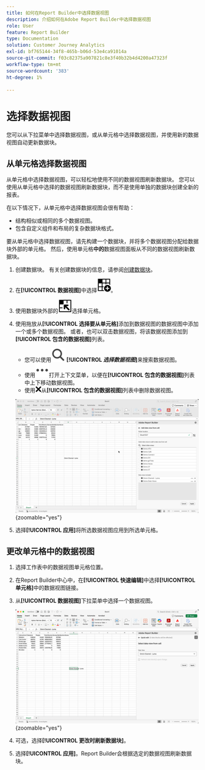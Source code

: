 ```yaml
---
title: 如何在Report Builder中选择数据视图
description: 介绍如何在Adobe Report Builder中选择数据视图
role: User
feature: Report Builder
type: Documentation
solution: Customer Journey Analytics
exl-id: bf765144-34f8-465b-b06d-53e4ca91014a
source-git-commit: f03c82375a907821c8e3f40b32b4d4200a47323f
workflow-type: tm+mt
source-wordcount: '383'
ht-degree: 1%

---
```


# 选择数据视图

您可以从下拉菜单中选择数据视图，或从单元格中选择数据视图，并使用新的数据视图自动更新数据块。

## 从单元格选择数据视图

从单元格中选择数据视图，可以轻松地使用不同的数据视图刷新数据块。 您可以使用从单元格中选择的数据视图刷新数据块，而不是使用单独的数据块创建全新的报表。

在以下情况下，从单元格中选择数据视图会很有帮助：

* 结构相似或相同的多个数据视图。
* 包含自定义组件和布局的复杂数据块格式。

要从单元格中选择数据视图，请先构建一个数据块，并将多个数据视图分配给数据块外部的单元格。 然后，使用单元格&#x200B;**中的**&#x200B;数据视图面板从不同的数据视图刷新数据块。

1. 创建数据块。 有关创建数据块的信息，请参阅[创建数据块](/help/report-builder/create-a-data-block.md)。

1. 在&#x200B;**[!UICONTROL 数据视图]**&#x200B;中选择![数据视图选择器](/help/assets/icons/DataViewSelector.svg)。

1. 使用数据块外部的![DataBlockSelector](/help/assets/icons/DataBlockSelector.svg)选择单元格。

1. 使用拖放从&#x200B;**[!UICONTROL 选择要从单元格]**&#x200B;添加到数据视图的数据视图中添加一个或多个数据视图。 或者，也可以双击数据视图，将该数据视图添加到&#x200B;**[!UICONTROL 包含的数据视图]**&#x200B;列表。

   * 您可以使用![搜索](/help/assets/icons/Search.svg) **[!UICONTROL _选择数据视图_]**&#x200B;来搜索数据视图。
   * 使用![MoreSmall](/help/assets/icons/MoreSmall.svg)打开上下文菜单，以便在&#x200B;**[!UICONTROL 包含的数据视图]**&#x200B;列表中上下移动数据视图。
   * 使用![CrossSize75](/help/assets/icons/CrossSize75.svg)从&#x200B;**[!UICONTROL 包含的数据视图]**&#x200B;列表中删除数据视图。

   ![从单元格中选择数据视图](assets/dataviews-from-a-cell.png){zoomable="yes"}

1. 选择&#x200B;**[!UICONTROL 应用]**&#x200B;将所选数据视图应用到所选单元格。


## 更改单元格中的数据视图

1. 选择工作表中的数据视图单元格位置。
1. 在Report Builder中心中，在&#x200B;**[!UICONTROL 快速编辑]**&#x200B;中选择&#x200B;**[!UICONTROL 单元格]**&#x200B;中的数据视图链接。
1. 从&#x200B;**[!UICONTROL 数据视图]**&#x200B;下拉菜单中选择一个数据视图。

   ![从单元格更改数据视图](assets/change-data-view-from-cell.png){zoomable="yes"}
1. 可选，选择&#x200B;**[!UICONTROL 更改时刷新数据块]**。

1. 选择&#x200B;**[!UICONTROL 应用]**。Report Builder会根据选定的数据视图刷新数据块。
